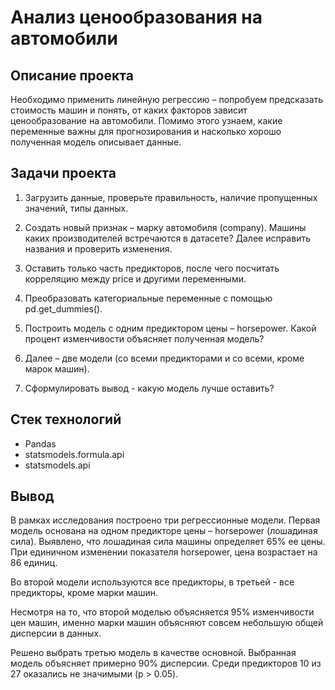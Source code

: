 # Анализ ценообразования на автомобили

## Описание проекта

Необходимо применить линейную регрессию – попробуем предсказать стоимость машин и понять, от каких факторов зависит ценообразование на автомобили. Помимо этого узнаем, какие переменные важны для прогнозирования и насколько хорошо полученная модель описывает данные. 


## Задачи проекта

1. Загрузить данные, проверьте правильность, наличие пропущенных значений, типы данных.

2. Создать новый признак – марку автомобиля (company). Машины каких производителей встречаются в датасете? Далее исправить названия и проверить изменения.

3. Оставить только часть предикторов, после чего посчитать корреляцию между price и другими переменными.

4. Преобразовать категориальные переменные с помощью pd.get_dummies(). 

5. Построить модель с одним предиктором цены – horsepower. Какой процент изменчивости объясняет полученная модель? 

6. Далее – две модели (со всеми предикторами и со всеми, кроме марок машин). 

7. Сформулировать вывод - какую модель лучше оставить? 



## Стек технологий
* Pandas
*  statsmodels.formula.api
* statsmodels.api


## Вывод

В рамках исследования построено три регрессионные модели. Первая модель основана на одном предикторе цены – horsepower (лошадиная сила).
Выявлено, что лошадиная сила машины определяет 65% ее цены. При единичном изменении показателя horsepower, цена возрастает на 86 единиц.

Во второй модели используются все предикторы, в третьей - все предикторы, кроме марки машин. 

Несмотря на то, что второй моделью объясняется 95% изменчивости цен машин, именно марки машин объясняют совсем небольшую общей дисперсии в данных.

Решено выбрать третью модель в качестве основной. Выбранная модель объясняет примерно 90% дисперсии. Среди предикторов 10 из 27 оказались не значимыми (p > 0.05). 
